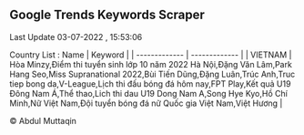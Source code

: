 

## Google Trends Keywords Scraper 
 
Last Update 03-07-2022 , 15:53:06

Country List :
 Name  | Keyword |
| ------------- | ------------- |
| VIETNAM | Hòa Minzy,Điểm thi tuyển sinh lớp 10 năm 2022 Hà Nội,Đặng Văn Lâm,Park Hang Seo,Miss Supranational 2022,Bùi Tiến Dũng,Đặng Luân,Trúc Anh,Truc tiep bong da,V-League,Lịch thi đấu bóng đá hôm nay,FPT Play,Kết quả U19 Đông Nam Á,Thể thao,Lich thi dau U19 Dong Nam A,Song Hye Kyo,Hồ Chí Minh,Nữ Việt Nam,Đội tuyển bóng đá nữ Quốc gia Việt Nam,Việt Hương |



© Abdul Muttaqin 

